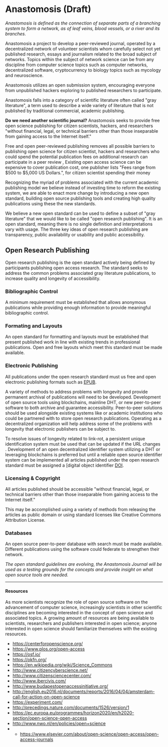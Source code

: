 # Anastomosis (Draft)
*Anastomosis is defined as the connection of separate parts of a branching system to form a network, as of leaf veins, blood vessels, or a river and its branches.*

Anastomosis a project to develop a peer-reviewed journal, operated by a decentralized network of volunteer scientists whom carefully select not yet published research, essays and journalism related to the broad subject of networks. Topics within the subject of network science can be from any discipline from computer science topics such as computer networks, decentralized software, cryptocurrency to biology topics such as mycology and neuroscience.

Anastomosis utilizes an open submission system, encouraging everyone from unpublished hackers exploring to published researchers to participate.

Anastomosis falls into a category of scientific literature often called "gray literature", a term used to describe a wide variety of literature that is not published by traditional commercial, academic publishing. 

**Do we need another scientific journal?** Anastomosis seeks to provide free open science publishing for citizen scientists, hackers, and researchers "without financial, legal, or technical barriers other than those inseparable from gaining access to the Internet itself." 

Free and open peer-reviewed publishing removes all possible barriers to publishing open science for citizen scientist, hackers and researchers who could spend the potential publication fees on additional research can participate in a peer review ,  Existing open access science can be expensive to cover publication cost, one publisher lists "Fees range from $500 to $5,000 US Dollars.", for citizen scientist spending their money

Recognizing the myriad of problems associated with the current academic publishing model we believe instead of investing time to reform the existing system, we are able to enact more change by introducing a new open standard, building open source publishing tools and creating high quality publications using these the new standards.

We believe a new open standard can be used to define a subset of "gray literature" that we would like to be called "open research publishing". It is an open standard, meaning there is no single definition and interpretations vary with usage. The three key ideas of open research publishing are transparency, public availability or usability and public accessibility. 

## Open Research Publishing
Open research publishing is the open standard actively being defined by participants publishing open access research. The standard seeks to address the common problems associated gray literature publications, to increase quality and longevity of accessibility.

### Bibliographic Control
A minimum requirement must be established that allows anonymous publications while providing enough information to provide meaningful bibliographic control.

### Formating and Layouts
An open standard for formatting and layouts must be established that present published work in line with existing trends in professional publications. Open and free layouts which meet this standard must be made available.

### Electronic Publishing 
All publications under the open research standard must us free and open electronic publishing formats such as [EPUB](http://idpf.org/epub).

A variety of methods to address problems with longevity and provide permanent archival of publications will need to be developed. Development of open source tools using blockchains, mainline DHT, or new peer-to-peer software to both archive and guarantee accessibility. Peer-to-peer solutions should be used alongside existing systems like or academic institutions who could be partnered with to store open research publications. Operating as a decentralized organization will help address some of the problems with longevity that electronic publishers can be subject to.

To resolve issues of longevity related to link-rot, a persistent unique identification system must be used that can be updated if the URL changes . Development of an open decentralized identifier system utilizing a DHT or leveraging blockchains is preferred but until a reliable open source identifier system can be implemented all articles published under the open research standard must be assigned a [digital object identifier [DOI](http://www.doi.org/registration_agencies.html).

### Licensing & Copyright
All articles published should be accessible "without financial, legal, or technical barriers other than those inseparable from gaining access to the Internet itself."

This may be accomplished using a variety of methods from releasing the articles as public domain or using standard licenses like Creative Commons Attribution License. 
 
### Databases
An open source peer-to-peer database with search must be made available. Different publications using the software could federate to strengthen their network.

*The open standard guidelines are evolving, the Anastomosis Journal will be used as a testing grounds for the concepts and provide insight on what open source tools are needed.*

---

#### Resources
As more scientists recognize the role of open source software on the advancement of computer science, increasingly scientists in other scientific disciplines are becoming interested in the concept of open science and associated topics. A growing amount of resources are being available to scientists, researchers and publishers interested in open science; anyone interested in open science should familiarize themselves with the existing resources.



* https://centerforopenscience.org/
* https://www.plos.org/open-access
* https://osf.io/
* https://okfn.org/
* https://en.wikipedia.org/wiki/Science_Commons
* http://www.citizencyberscience.net/
* http://www.citizensciencecenter.com/
* http://www.ibercivis.com/
* http://www.budapestopenaccessinitiative.org/
* http://english.eu2016.nl/documents/reports/2016/04/04/amsterdam-call-for-action-on-open-science
* https://experiment.com/
* http://precedings.nature.com/documents/1526/version/1
* https://ec.europa.eu/programmes/horizon2020/en/h2020-section/open-science-open-access
* http://www.nwo.nl/en/policies/open+science
* * https://www.elsevier.com/about/open-science/open-access/open-access-journals


